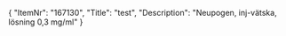 {
  "ItemNr": "167130",
  "Title": "test",
  "Description": "Neupogen, inj-vätska, lösning 0,3 mg/ml"
}